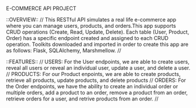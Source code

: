 E-COMMERCE API PROJECT 

::OVERVIEW::
//
This RESTful API simulates a real life e-commerce app where you can manage users, products, and orders.This app supports CRUD
operations (Create, Read, Update, Delete). Each table (User, Product, Order) has a specific endpoint created and assigned to each 
CRUD operation. Toolkits downloaded and imported in order to create this app are as follows: Flask, SQLAlchemy, Marshmellow.
//

::FEATURES::
//
USERS:
For the User endpoints, we are able to create users, reveal all users or reveal an individual user, update a user, and delete
a user.
//
PRODUCTS:
For our Product enpoints, we are able to create products, retrieve all products, update products, and delete products
//
ORDERS:
For the Order endpoints, we have the ability to create an individual order or multiple orders, add a product to an order,
remove a product from an order, retrieve orders for a user, and retrive products from an order.
//
